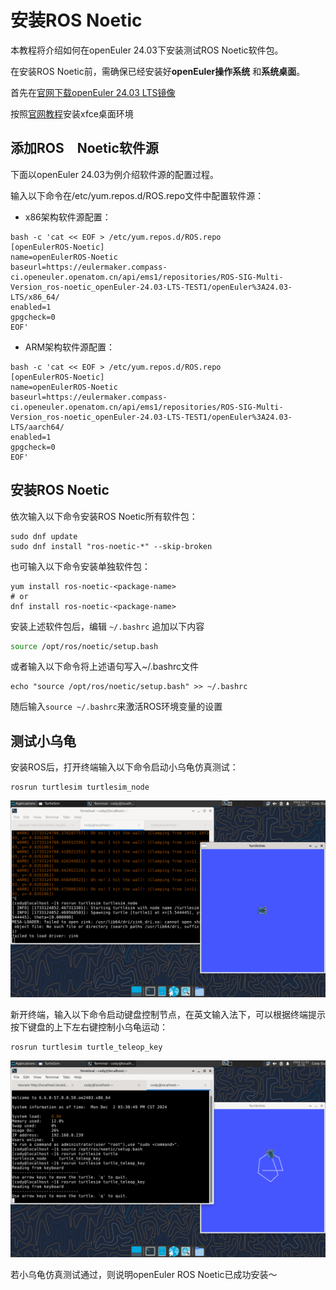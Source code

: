 # 安装ROS Noetic

本教程将介绍如何在openEuler 24.03下安装测试ROS Noetic软件包。

在安装ROS Noetic前，需确保已经安装好**openEuler操作系统** 和**系统桌面**。

首先在[官网下载openEuler 24.03 LTS镜像](https://www.openeuler.org/zh/download/?version=openEuler%2024.03%20LTS)

按照[官网教程](https://docs.openeuler.org/zh/docs/24.03_LTS/docs/desktop/Install_XFCE.html)安装xfce桌面环境

## 添加ROS　Noetic软件源

下面以openEuler 24.03为例介绍软件源的配置过程。

输入以下命令在/etc/yum.repos.d/ROS.repo文件中配置软件源：

- x86架构软件源配置：

```
bash -c 'cat << EOF > /etc/yum.repos.d/ROS.repo
[openEulerROS-Noetic]
name=openEulerROS-Noetic
baseurl=https://eulermaker.compass-ci.openeuler.openatom.cn/api/ems1/repositories/ROS-SIG-Multi-Version_ros-noetic_openEuler-24.03-LTS-TEST1/openEuler%3A24.03-LTS/x86_64/
enabled=1
gpgcheck=0
EOF'
```

- ARM架构软件源配置：

```
bash -c 'cat << EOF > /etc/yum.repos.d/ROS.repo
[openEulerROS-Noetic]
name=openEulerROS-Noetic
baseurl=https://eulermaker.compass-ci.openeuler.openatom.cn/api/ems1/repositories/ROS-SIG-Multi-Version_ros-noetic_openEuler-24.03-LTS-TEST1/openEuler%3A24.03-LTS/aarch64/
enabled=1
gpgcheck=0
EOF'
```

## 安装ROS Noetic

依次输入以下命令安装ROS Noetic所有软件包：

```
sudo dnf update
sudo dnf install "ros-noetic-*" --skip-broken
```

也可输入以下命令安装单独软件包：

```
yum install ros-noetic-<package-name>
# or
dnf install ros-noetic-<package-name>
```

安装上述软件包后，编辑 `~/.bashrc` 追加以下内容

```bash
source /opt/ros/noetic/setup.bash
```

或者输入以下命令将上述语句写入~/.bashrc文件

```
echo "source /opt/ros/noetic/setup.bash" >> ~/.bashrc
```

随后输入`source ~/.bashrc`来激活ROS环境变量的设置

## 测试小乌龟

安装ROS后，打开终端输入以下命令启动小乌龟仿真测试：

```
rosrun turtlesim turtlesim_node
```

![image](image/turtlesim_noetic-1.png)

新开终端，输入以下命令启动键盘控制节点，在英文输入法下，可以根据终端提示按下键盘的上下左右键控制小乌龟运动：

```
rosrun turtlesim turtle_teleop_key
```

![image](image/turtlesim_noetic-2.png)

若小乌龟仿真测试通过，则说明openEuler ROS Noetic已成功安装～
